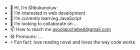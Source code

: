 - 👋 Hi, I’m @Ibukunoluw
- 👀 I’m interested in web development
- 🌱 I’m currently learning JavaScript
- 💞️ I’m looking to collaborate on ...
- 📫 How to reach me ayoolajochebed@gmail.com
- 😄 Pronouns: ...
- ⚡ Fun fact: love reading novel and loves the way code works 

<!---
Ibukunoluw/Ibukunoluw is a ✨ special ✨ repository because its `README.md` (this file) appears on your GitHub profile.
You can click the Preview link to take a look at your changes.
--->
